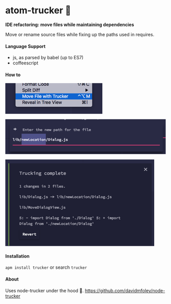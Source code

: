 # atom-trucker 🚚

**IDE refactoring: move files while maintaining dependencies**

Move or rename source files while fixing up the paths used in requires.

#### Language Support

* js, as parsed by babel (up to ES7)
* coffeescript

#### How to

![access via context menu](./screenshot-menu.png)

![choose a new path](./screenshot-choose.png)

![revert any mistakes](./screenshot-success.png)

#### Installation

`apm install trucker` or search `trucker`

#### About

Uses node-trucker under the hood 🚚. https://github.com/davidmfoley/node-trucker
